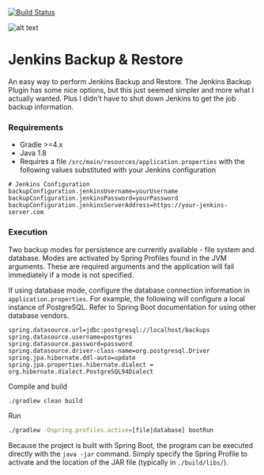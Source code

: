 [![Build Status](https://travis-ci.com/bmrobin/jenkins-job-backup.svg?branch=master)](https://travis-ci.com/bmrobin/jenkins-job-backup)

![alt text](https://wiki.jenkins.io/download/attachments/2916393/logo.png?version=1&modificationDate=1302753947000&api=v2 "Jenkins")
# Jenkins Backup & Restore
An easy way to perform Jenkins Backup and Restore. The Jenkins Backup Plugin has some nice options, but this just seemed
simpler and more what I actually wanted. Plus I didn't have to shut down Jenkins to get the job backup information.

### Requirements ###
* Gradle >=4.x
* Java 1.8
* Requires a file `/src/main/resources/application.properties` with the following values substituted with your Jenkins configuration 
```properties
# Jenkins Configuration
backupConfiguration.jenkinsUsername=yourUsername
backupConfiguration.jenkinsPassword=yourPassword
backupConfiguration.jenkinsServerAddress=https://your-jenkins-server.com
```


### Execution ###
Two backup modes for persistence are currently available - file system and database. Modes are activated by Spring Profiles found in the JVM arguments.
These are required arguments and the application will fail immediately if a mode is not specified.

If using database mode, configure the database connection information in `application.properties`.
For example, the following will configure a local instance of PostgreSQL.
Refer to Spring Boot documentation for using other database vendors.
```properties
spring.datasource.url=jdbc:postgresql://localhost/backups
spring.datasource.username=postgres
spring.datasource.password=password
spring.datasource.driver-class-name=org.postgresql.Driver
spring.jpa.hibernate.ddl-auto=update
spring.jpa.properties.hibernate.dialect = org.hibernate.dialect.PostgreSQL94Dialect
```

Compile and build
```bash
./gradlew clean build
```

Run
```bash
./gradlew -Dspring.profiles.active=[file|database] bootRun
```

Because the project is built with Spring Boot, the program can be executed directly with the `java -jar` command.
Simply specify the Spring Profile to activate and the location of the JAR file (typically in `./build/libs/`). 
